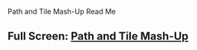 
Path and Tile Mash-Up Read Me

## Full Screen: [Path and Tile Mash-Up]( http://fgx.github.io/sandbox/path-and-tile-mashup/path-and-tile-mashup-r1.html )